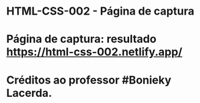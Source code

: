 # HTML-CSS-002 - Página de captura
# Página de captura: resultado https://html-css-002.netlify.app/
# Créditos ao professor #Bonieky Lacerda.
